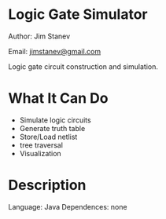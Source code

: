 Logic Gate Simulator
====================

Author: Jim Stanev

Email: jimstanev@gmail.com

Logic gate circuit construction and simulation.

What It Can Do
==============

* Simulate logic circuits
* Generate truth table
* Store/Load netlist
* tree traversal
* Visualization

Description
===========

Language: Java
Dependences: none
